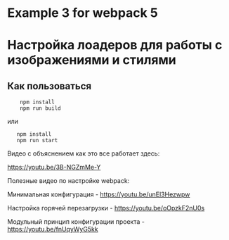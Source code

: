 # Example 3 for webpack 5
# Настройка лоадеров для работы с изображениями и стилями

## Как пользоваться

```
    npm install
    npm run build
```
или

```
   npm install
   npm run start
```

Видео с объяснением как это все работает здесь:

https://youtu.be/3B-NGZmMe-Y


Полезные видео по настройке webpack:

Минимальная конфигурация - https://youtu.be/unEl3Hezwpw

Настройка горячей перезагрузки - https://youtu.be/oOpzkF2nU0s

Модульный принцип конфигурации проекта - https://youtu.be/fnUqyWyG5kk




